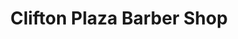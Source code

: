 ---
title: "Clifton Plaza Barber Shop"
url: /clifton-park/clifton-plaza-barber-shop/
shop: hairdresser
---